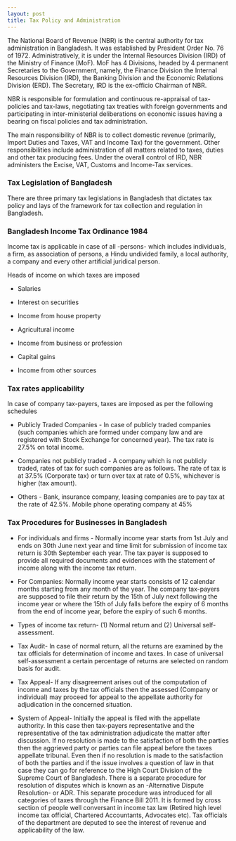 ```yaml
---
layout: post
title: Tax Policy and Administration
---
```


The National Board of Revenue (NBR) is the central authority for tax administration in Bangladesh. It was established by President Order No. 76 of 1972.  Administratively, it is under the Internal Resources Division (IRD) of the Ministry of Finance (MoF). MoF has 4 Divisions, headed by 4 permanent Secretaries to the Government, namely, the Finance Division the Internal Resources Division (IRD), the Banking Division and the Economic Relations Division (ERD). The Secretary, IRD is the ex-officio Chairman of NBR. 

NBR is responsible for formulation and continuous re-appraisal of tax-policies and tax-laws, negotiating tax treaties with foreign governments and participating in inter-ministerial deliberations on economic issues having a bearing on fiscal policies and tax administration.

The main responsibility of NBR is to collect domestic revenue (primarily, Import Duties and Taxes, VAT and Income Tax) for the government.  Other responsibilities include administration of all matters related to taxes, duties and other tax producing fees. Under the overall control of IRD, NBR administers the Excise, VAT, Customs and Income-Tax services.

### Tax Legislation of Bangladesh

There are three primary tax legislations in Bangladesh that dictates tax policy and lays of the framework for tax collection and regulation in Bangladesh.

### Bangladesh Income Tax Ordinance 1984

Income tax is applicable in case of all -persons- which includes individuals, a firm, as association of persons, a Hindu undivided family, a local authority, a company and every other artificial juridical person.

Heads of income on which taxes are imposed

- Salaries

- Interest on securities

- Income from house property

- Agricultural income

- Income from business or profession

- Capital gains

- Income from other sources

### Tax rates applicability 

In case of company tax-payers, taxes are imposed as per the following schedules

- Publicly Traded Companies - In case of publicly traded companies (such companies which are formed under company law and are registered with Stock Exchange for concerned year). The tax rate is 27.5% on total income.

- Companies not publicly traded - A company which is not publicly traded, rates of tax for such companies are as follows. The rate of tax is at 37.5% (Corporate tax) or turn over tax at rate of 0.5%, whichever is higher (tax amount). 

- Others - Bank, insurance company, leasing companies are to pay tax at the rate of 42.5%. Mobile phone operating company at 45%

### Tax Procedures for Businesses in Bangladesh

- For individuals and firms - Normally income year starts from 1st July and ends on 30th June next year and time limit for submission of income tax return is 30th September each year. The tax payer is supposed to provide all required documents and evidences with the statement of income along with the income tax return. 

- For Companies: Normally income year starts consists of 12 calendar months starting from any month of the year.  The company tax-payers are supposed to file their return by the 15th of July next following the income year or where the 15th of July falls before the expiry of 6 months from the end of income year, before the expiry of such 6 months.

- Types of income tax return- (1) Normal return and (2) Universal self-assessment.
  
- Tax Audit- In case of normal return, all the returns are examined by the tax officials for determination of income and taxes. In case of universal self-assessment a certain percentage of returns are selected on random basis for audit. 

- Tax Appeal- If any disagreement arises out of the computation of income and taxes by the tax officials then the assessed (Company or individual) may proceed for appeal to the appellate authority for adjudication in the concerned situation. 

- System of Appeal- Initially the appeal is filed with the appellate authority. In this case then tax-payers representative and the representative of the tax administration adjudicate the matter after discussion.  If no resolution is made to the satisfaction of both the parties then the aggrieved party or parties can file appeal before the taxes appellate tribunal. Even then if no resolution is made to the satisfaction of both the parties and if the issue involves a question of law in that case they can go for reference to the High Court Division of the Supreme Court of Bangladesh.  There is a separate procedure for resolution of disputes which is known as an -Alternative Dispute Resolution- or ADR. This separate procedure was introduced for all categories of taxes through the Finance Bill 2011. It is formed by cross section of people well conversant in income tax law (Retired high level income tax official, Chartered Accountants, Advocates etc). Tax officials of the department are deputed to see the interest of revenue and applicability of the law.  



